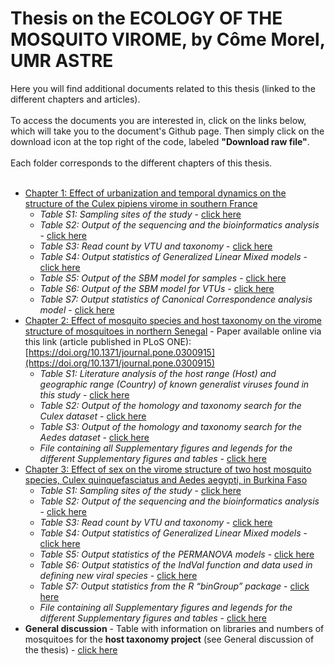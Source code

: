 # Thesis on the ECOLOGY OF THE MOSQUITO VIROME, by Côme Morel, UMR ASTRE
Here you will find additional documents related to this thesis (linked to the different chapters and articles).<br> 
<br>
To access the documents you are interested in, click on the links below, which will take you to the document's Github page. Then simply click on the download icon at the top right of the code, labeled **"Download raw file"**.<br>
<br>
Each folder corresponds to the different chapters of this thesis.<br> 
<br>
 - [Chapter 1: Effect of urbanization and temporal dynamics on the structure of the Culex pipiens virome in southern France](https://github.com/ComeMorel/Thesis/tree/main/Chapter%201%3A%20Temporal%20structure%20in%20the%20mosquito%20virome)
    - *Table S1: Sampling sites of the study* - [click here](https://github.com/ComeMorel/Thesis/blob/main/Chapter%201%3A%20Temporal%20structure%20in%20the%20mosquito%20virome/Table_S1.csv)
    - *Table S2: Output of the sequencing and the bioinformatics analysis* - [click here](https://github.com/ComeMorel/Thesis/blob/main/Chapter%201%3A%20Temporal%20structure%20in%20the%20mosquito%20virome/Table_S2.csv)
    - *Table S3: Read count by VTU and taxonomy* - [click here](https://github.com/ComeMorel/Thesis/blob/main/Chapter%201%3A%20Temporal%20structure%20in%20the%20mosquito%20virome/Table_S3.csv)
    - *Table S4: Output statistics of Generalized Linear Mixed models* - [click here](https://github.com/ComeMorel/Thesis/blob/main/Chapter%201%3A%20Temporal%20structure%20in%20the%20mosquito%20virome/Table_S4.csv)
    - *Table S5: Output of the SBM model for samples* - [click here](https://github.com/ComeMorel/Thesis/blob/main/Chapter%201%3A%20Temporal%20structure%20in%20the%20mosquito%20virome/Table_S5.csv)
    - *Table S6: Output of the SBM model for VTUs* - [click here](https://github.com/ComeMorel/Thesis/blob/main/Chapter%201%3A%20Temporal%20structure%20in%20the%20mosquito%20virome/Table_S6.csv)
    - *Table S7: Output statistics of Canonical Correspondence analysis model* - [click here](https://github.com/ComeMorel/Thesis/blob/main/Chapter%201%3A%20Temporal%20structure%20in%20the%20mosquito%20virome/Table_S7.csv)
 - [Chapter 2: Effect of mosquito species and host taxonomy on the virome structure of mosquitoes in northern Senegal](https://github.com/ComeMorel/Thesis/tree/main/Chapter%202%3A%20Effect%20of%20host%20species) - Paper available online via this link (article published in PLoS ONE): [https://doi.org/10.1371/journal.pone.0300915](https://doi.org/10.1371/journal.pone.0300915)
    - *Table S1: Literature analysis of the host range (Host) and geographic range (Country) of known generalist viruses found in this study* - [click here](https://github.com/ComeMorel/Thesis/raw/main/Chapter%202:%20Effect%20of%20host%20species/Table%20S1.xlsx)
    - *Table S2: Output of the homology and taxonomy search for the Culex dataset* - [click here](https://github.com/ComeMorel/Thesis/raw/main/Chapter%202:%20Effect%20of%20host%20species/Table%20S2.xlsx)
    - *Table S3: Output of the homology and taxonomy search for the Aedes dataset* - [click here](https://github.com/ComeMorel/Thesis/raw/main/Chapter%202:%20Effect%20of%20host%20species/Table%20S3.xlsx)
    - *File containing all Supplementary figures and legends for the different Supplementary figures and tables* - [click here](https://github.com/ComeMorel/Thesis/raw/main/Chapter%202:%20Effect%20of%20host%20species/Supplementary%20material_vReview_v2_clean.docx)
 - [Chapter 3: Effect of sex on the virome structure of two host mosquito species, Culex quinquefasciatus and Aedes aegypti, in Burkina Faso](https://github.com/ComeMorel/Thesis/tree/main/Chapter%203%3A%20Effect%20of%20the%20sex)
    - *Table S1: Sampling sites of the study* - [click here](https://github.com/ComeMorel/Thesis/blob/main/Chapter%203%3A%20Effect%20of%20the%20sex/Table_S1-Sampling%20sites%20of%20the%20study.csv)
    - *Table S2: Output of the sequencing and the bioinformatics analysis* - [click here](https://github.com/ComeMorel/Thesis/blob/main/Chapter%203%3A%20Effect%20of%20the%20sex/Table_S2-Output%20of%20the%20sequencing%20and%20the%20bioinformatics%20analysis.csv)
    - *Table S3: Read count by VTU and taxonomy* - [click here](https://github.com/ComeMorel/Thesis/blob/main/Chapter%203%3A%20Effect%20of%20the%20sex/Table_S3-Read%20count%20by%20VTU%20and%20taxonomy.csv)
    - *Table S4: Output statistics of Generalized Linear Mixed models* - [click here](https://github.com/ComeMorel/Thesis/blob/main/Chapter%203%3A%20Effect%20of%20the%20sex/Table_S4-Output%20statistics%20of%20Generalized%20Linear%20Mixed%20models.csv)
    - *Table S5: Output statistics of the PERMANOVA models* - [click here](https://github.com/ComeMorel/Thesis/blob/main/Chapter%203%3A%20Effect%20of%20the%20sex/Table_S5-Output%20statistics%20of%20the%20PERMANOVA%20models.csv)
    - *Table S6: Output statistics of the IndVal function and data used in defining new viral species* - [click here](https://github.com/ComeMorel/Thesis/blob/main/Chapter%203%3A%20Effect%20of%20the%20sex/Table_S6-Output%20statistics%20of%20the%20IndVal%20function%20and%20data%20used%20in%20defining%20new%20viral%20species.csv)
    - *Table S7: Output statistics from the R “binGroup” package* - [click here](https://github.com/ComeMorel/Thesis/blob/main/Chapter%203%3A%20Effect%20of%20the%20sex/Table_S7-Output%20statistics%20from%20the%20R%20%E2%80%9CbinGroup%E2%80%9D%20package.csv)
    - *File containing all Supplementary figures and legends for the different Supplementary figures and tables* - [click here](https://github.com/ComeMorel/Thesis/raw/main/Chapter%203:%20Effect%20of%20the%20sex/%20Supplemental_Figures_Tables_legends.docx)
 - **General discussion** - Table with information on libraries and numbers of mosquitoes for the **host taxonomy project** (see General discussion of the thesis) - [click here](https://github.com/ComeMorel/Thesis/blob/main/General%20Discussion/Table_Discussion.csv)
